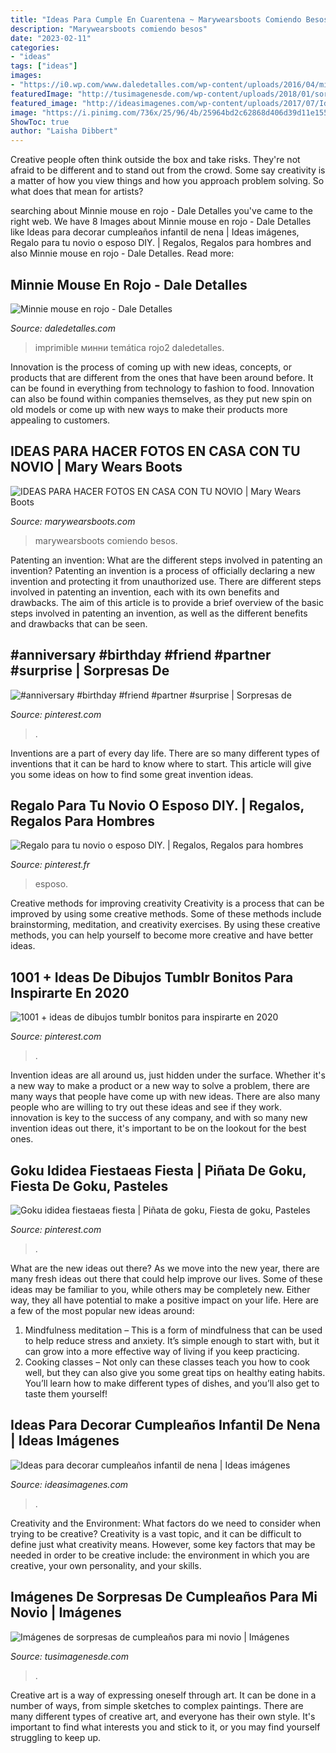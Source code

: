```yaml
---
title: "Ideas Para Cumple En Cuarentena ~ Marywearsboots Comiendo Besos"
description: "Marywearsboots comiendo besos"
date: "2023-02-11"
categories:
- "ideas"
tags: ["ideas"]
images:
- "https://i0.wp.com/www.daledetalles.com/wp-content/uploads/2016/04/minnie-rojo2.jpg?resize=599%2C400"
featuredImage: "http://tusimagenesde.com/wp-content/uploads/2018/01/sorpresas-de-cumpleanos-para-mi-novio-2.jpg"
featured_image: "http://ideasimagenes.com/wp-content/uploads/2017/07/IdeasNena12.jpg"
image: "https://i.pinimg.com/736x/25/96/4b/25964bd2c62868d406d39d11e1551b9e.jpg"
ShowToc: true
author: "Laisha Dibbert"
---
```



Creative people often think outside the box and take risks. They're not afraid to be different and to stand out from the crowd. Some say creativity is a matter of how you view things and how you approach problem solving. So what does that mean for artists?

	

		
searching about Minnie mouse en rojo - Dale Detalles you've came to the right web. We have 8 Images about Minnie mouse en rojo - Dale Detalles like Ideas para decorar cumpleaños infantil de nena | Ideas imágenes, Regalo para tu novio o esposo DIY. | Regalos, Regalos para hombres and also Minnie mouse en rojo - Dale Detalles. Read more:
		
    
## Minnie Mouse En Rojo - Dale Detalles

<img loading=lazy src="https://i0.wp.com/www.daledetalles.com/wp-content/uploads/2016/04/minnie-rojo2.jpg?resize=599%2C400" onerror="this.onerror=null;this.src='https://tse2.mm.bing.net/th?id=OIP.BAvVvT0qGmjFlVGrTAexFgHaE8&amp;pid=15.1';" alt="Minnie mouse en rojo - Dale Detalles">

_Source: daledetalles.com_

>imprimible минни temática rojo2 daledetalles. 

	

Innovation is the process of coming up with new ideas, concepts, or products that are different from the ones that have been around before. It can be found in everything from technology to fashion to food. Innovation can also be found within companies themselves, as they put new spin on old models or come up with new ways to make their products more appealing to customers.

    
## IDEAS PARA HACER FOTOS EN CASA CON TU NOVIO | Mary Wears Boots

<img loading=lazy src="https://1.bp.blogspot.com/-V_9SKFNH7JI/XtE3q6dfYqI/AAAAAAAANsY/pmqTtRUP1vUhNlO9VgBumAvxpNdnToX1gCNcBGAsYHQ/s1600/fotos%2Bnovios%2Bcon%2Bpizza.JPG" onerror="this.onerror=null;this.src='https://tse3.mm.bing.net/th?id=OIP.tA2p7vsRtEmJpB8f6nYu0AHaLH&amp;pid=15.1';" alt="IDEAS PARA HACER FOTOS EN CASA CON TU NOVIO | Mary Wears Boots">

_Source: marywearsboots.com_

>marywearsboots comiendo besos. 

	

Patenting an invention: What are the different steps involved in patenting an invention?
Patenting an invention is a process of officially declaring a new invention and protecting it from unauthorized use. There are different steps involved in patenting an invention, each with its own benefits and drawbacks. The aim of this article is to provide a brief overview of the basic steps involved in patenting an invention, as well as the different benefits and drawbacks that can be seen.

    
## #anniversary #birthday #friend #partner #surprise | Sorpresas De

<img loading=lazy src="https://i.pinimg.com/736x/64/72/d9/6472d9c175fd98bee70554a6e7b28275.jpg" onerror="this.onerror=null;this.src='https://tse4.mm.bing.net/th?id=OIP.-R4bWE8eCD2WiKY0FIzYewHaNl&amp;pid=15.1';" alt="#anniversary #birthday #friend #partner #surprise | Sorpresas de">

_Source: pinterest.com_

>. 

	

Inventions are a part of every day life. There are so many different types of inventions that it can be hard to know where to start. This article will give you some ideas on how to find some great invention ideas.

    
## Regalo Para Tu Novio O Esposo DIY. | Regalos, Regalos Para Hombres

<img loading=lazy src="https://i.pinimg.com/736x/95/d9/cc/95d9cc6738aaf63602d9a27add5b9d1d.jpg" onerror="this.onerror=null;this.src='https://tse4.mm.bing.net/th?id=OIP.ESbxZAGbvADj2AG3kcMBBQHaJ3&amp;pid=15.1';" alt="Regalo para tu novio o esposo DIY. | Regalos, Regalos para hombres">

_Source: pinterest.fr_

>esposo. 

	

Creative methods for improving creativity
Creativity is a process that can be improved by using some creative methods. Some of these methods include brainstorming, meditation, and creativity exercises. By using these creative methods, you can help yourself to become more creative and have better ideas.

    
## 1001 + Ideas De Dibujos Tumblr Bonitos Para Inspirarte En 2020

<img loading=lazy src="https://i.pinimg.com/736x/13/b1/3c/13b13c399adf2b7745f3189a5a515bc0.jpg" onerror="this.onerror=null;this.src='https://tse1.mm.bing.net/th?id=OIP.UeRTP4XHpWy2BWSb1baNpwHaKY&amp;pid=15.1';" alt="1001 + ideas de dibujos tumblr bonitos para inspirarte en 2020">

_Source: pinterest.com_

>. 

	

Invention ideas are all around us, just hidden under the surface. Whether it's a new way to make a product or a new way to solve a problem, there are many ways that people have come up with new ideas. There are also many people who are willing to try out these ideas and see if they work. innovation is key to the success of any company, and with so many new invention ideas out there, it's important to be on the lookout for the best ones.

    
## Goku Ididea Fiestaeas Fiesta | Piñata De Goku, Fiesta De Goku, Pasteles

<img loading=lazy src="https://i.pinimg.com/736x/25/96/4b/25964bd2c62868d406d39d11e1551b9e.jpg" onerror="this.onerror=null;this.src='https://tse1.mm.bing.net/th?id=OIP.4Znp4odH_dQx9lZgZptUQwHaNK&amp;pid=15.1';" alt="Goku ididea fiestaeas fiesta | Piñata de goku, Fiesta de goku, Pasteles">

_Source: pinterest.com_

>. 

	

What are the new ideas out there?
As we move into the new year, there are many fresh ideas out there that could help improve our lives. Some of these ideas may be familiar to you, while others may be completely new. Either way, they all have potential to make a positive impact on your life. Here are a few of the most popular new ideas around: 
1. Mindfulness meditation – This is a form of mindfulness that can be used to help reduce stress and anxiety. It’s simple enough to start with, but it can grow into a more effective way of living if you keep practicing. 
2. Cooking classes – Not only can these classes teach you how to cook well, but they can also give you some great tips on healthy eating habits. You’ll learn how to make different types of dishes, and you’ll also get to taste them yourself!

    
## Ideas Para Decorar Cumpleaños Infantil De Nena | Ideas Imágenes

<img loading=lazy src="http://ideasimagenes.com/wp-content/uploads/2017/07/IdeasNena12.jpg" onerror="this.onerror=null;this.src='https://tse2.mm.bing.net/th?id=OIP.eyXNYV94cCKMJ8nIY-PLpAHaJ4&amp;pid=15.1';" alt="Ideas para decorar cumpleaños infantil de nena | Ideas imágenes">

_Source: ideasimagenes.com_

>. 

	

Creativity and the Environment: What factors do we need to consider when trying to be creative?
Creativity is a vast topic, and it can be difficult to define just what creativity means. However, some key factors that may be needed in order to be creative include: the environment in which you are creative, your own personality, and your skills.

    
## Imágenes De Sorpresas De Cumpleaños Para Mi Novio | Imágenes

<img loading=lazy src="http://tusimagenesde.com/wp-content/uploads/2018/01/sorpresas-de-cumpleanos-para-mi-novio-2.jpg" onerror="this.onerror=null;this.src='https://tse1.mm.bing.net/th?id=OIP.pAaA67IaR7VBYbxBil4WKQHaJ-&amp;pid=15.1';" alt="Imágenes de sorpresas de cumpleaños para mi novio | Imágenes">

_Source: tusimagenesde.com_

>. 

	

Creative art is a way of expressing oneself through art. It can be done in a number of ways, from simple sketches to complex paintings. There are many different types of creative art, and everyone has their own style. It's important to find what interests you and stick to it, or you may find yourself struggling to keep up.

